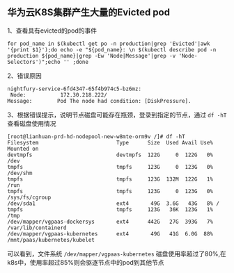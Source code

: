 ## 华为云K8S集群产生大量的Evicted pod

1、查看具有evicted的pod的事件

```
for pod_name in $(kubectl get po -n production|grep 'Evicted'|awk '{print $1}');do echo -e "${pod_name}: \n $(kubectl describe pod -n production ${pod_name}|grep -Ew 'Node|Message'|grep -v 'Node-Selectors')";echo '' ;done
```


2、错误原因

```
nightfury-service-6fd4347-65f4b974c5-bz6mz:
 Node:           172.30.218.222/
Message:        Pod The node had condition: [DiskPressure].
```


3、根据错误提示，说明节点磁盘可能存在瓶颈，登录到指定的节点，通过 `df -hT` 查看磁盘使用情况

```
[root@lianhuan-prd-hd-nodepool-new-w8mte-orm9v /]# df -hT
Filesystem                         Type      Size  Used Avail Use% Mounted on
devtmpfs                           devtmpfs  122G     0  122G   0% /dev
tmpfs                              tmpfs     123G     0  123G   0% /dev/shm
tmpfs                              tmpfs     123G  132M  122G   1% /run
tmpfs                              tmpfs     123G     0  123G   0% /sys/fs/cgroup
/dev/sda1                          ext4       49G  3.6G   43G   8% /
tmpfs                              tmpfs     123G   36K  123G   1% /tmp
/dev/mapper/vgpaas-dockersys       ext4      442G   27G  393G   7% /var/lib/containerd
/dev/mapper/vgpaas-kubernetes      ext4       49G   41G  6.0G  88% /mnt/paas/kubernetes/kubelet
```

可以看到，文件系统 `/dev/mapper/vgpaas-kubernetes`  磁盘使用率超过了80%,在k8s中，使用率超过85%则会驱逐节点中的pod到其他节点